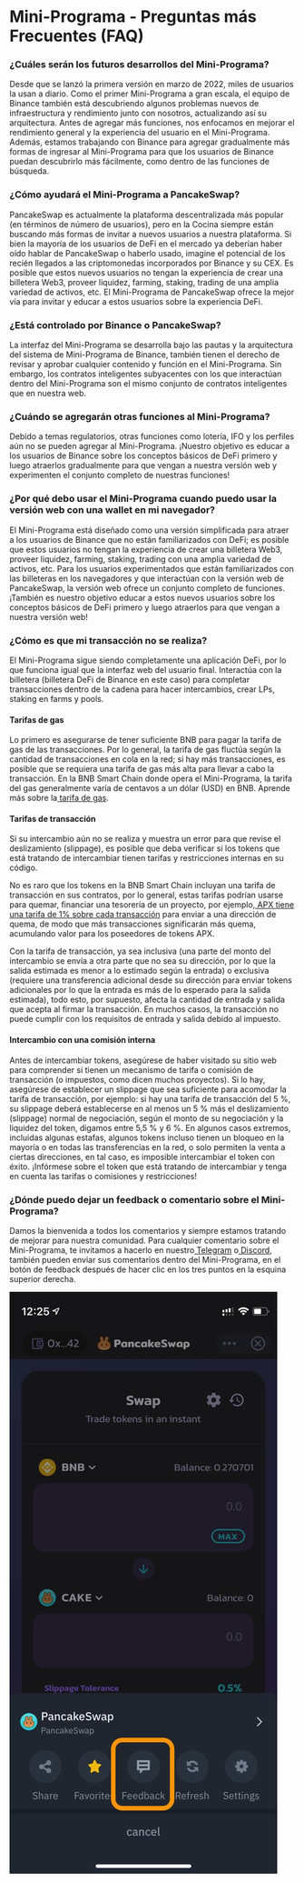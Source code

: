# Mini-Programa - Preguntas más Frecuentes (FAQ)

### **¿Cuáles serán los futuros desarrollos del Mini-Programa?** <a href="#_xxypj7axv4ua" id="_xxypj7axv4ua"></a>

Desde que se lanzó la primera versión en marzo de 2022, miles de usuarios la usan a diario. Como el primer Mini-Programa a gran escala, el equipo de Binance también está descubriendo algunos problemas nuevos de infraestructura y rendimiento junto con nosotros, actualizando así su arquitectura. Antes de agregar más funciones, nos enfocamos en mejorar el rendimiento general y la experiencia del usuario en el Mini-Programa. Además, estamos trabajando con Binance para agregar gradualmente más formas de ingresar al Mini-Programa para que los usuarios de Binance puedan descubrirlo más fácilmente, como dentro de las funciones de búsqueda.

### **¿Cómo ayudará el Mini-Programa a PancakeSwap?** <a href="#_zd423lzwvl4" id="_zd423lzwvl4"></a>

PancakeSwap es actualmente la plataforma descentralizada más popular (en términos de número de usuarios), pero en la Cocina siempre están buscando más formas de invitar a nuevos usuarios a nuestra plataforma. Si bien la mayoría de los usuarios de DeFi en el mercado ya deberían haber oído hablar de PancakeSwap o haberlo usado, imagine el potencial de los recién llegados a las criptomonedas incorporados por Binance y su CEX. Es posible que estos nuevos usuarios no tengan la experiencia de crear una billetera Web3, proveer liquidez, farming, staking, trading de una amplia variedad de activos, etc. El Mini-Programa de PancakeSwap ofrece la mejor vía para invitar y educar a estos usuarios sobre la experiencia DeFi.

### **¿Está controlado por Binance o PancakeSwap?** <a href="#_35js0cpwhu70" id="_35js0cpwhu70"></a>

La interfaz del Mini-Programa se desarrolla bajo las pautas y la arquitectura del sistema de Mini-Programa de Binance, también tienen el derecho de revisar y aprobar cualquier contenido y función en el Mini-Programa. Sin embargo, los contratos inteligentes subyacentes con los que interactúan dentro del Mini-Programa son el mismo conjunto de contratos inteligentes que en nuestra web.

### **¿Cuándo se agregarán otras funciones al Mini-Programa?** <a href="#_9rg8ihyh6f5d" id="_9rg8ihyh6f5d"></a>

Debido a temas regulatorios, otras funciones como lotería, IFO y los perfiles aún no se pueden agregar al Mini-Programa. ¡Nuestro objetivo es educar a los usuarios de Binance sobre los conceptos básicos de DeFi primero y luego atraerlos gradualmente para que vengan a nuestra versión web y experimenten el conjunto completo de nuestras funciones!

### **¿Por qué debo usar el Mini-Programa cuando puedo usar la versión web con una wallet en mi navegador?** <a href="#_4x1zm78p1yrr" id="_4x1zm78p1yrr"></a>

El Mini-Programa está diseñado como una versión simplificada para atraer a los usuarios de Binance que no están familiarizados con DeFi; es posible que estos usuarios no tengan la experiencia de crear una billetera Web3, proveer liquidez, farming, staking, trading con una amplia variedad de activos, etc. Para los usuarios experimentados que están familiarizados con las billeteras en los navegadores y que interactúan con la versión web de PancakeSwap, la versión web ofrece un conjunto completo de funciones. ¡También es nuestro objetivo educar a estos nuevos usuarios sobre los conceptos básicos de DeFi primero y luego atraerlos para que vengan a nuestra versión web!

### **¿Cómo es que mi transacción no se realiza?** <a href="#_oqjlsvut88i7" id="_oqjlsvut88i7"></a>

El Mini-Programa sigue siendo completamente una aplicación DeFi, por lo que funciona igual que la interfaz web del usuario final. Interactúa con la billetera (billetera DeFi de Binance en este caso) para completar transacciones dentro de la cadena para hacer intercambios, crear LPs, staking en farms y pools.

#### **Tarifas de gas** <a href="#_3e6nl81gat93" id="_3e6nl81gat93"></a>

Lo primero es asegurarse de tener suficiente BNB para pagar la tarifa de gas de las transacciones. Por lo general, la tarifa de gas fluctúa según la cantidad de transacciones en cola en la red; si hay más transacciones, es posible que se requiera una tarifa de gas más alta para llevar a cabo la transacción. En la BNB Smart Chain donde opera el Mini-Programa, la tarifa del gas generalmente varía de centavos a un dólar (USD) en BNB. Aprende más sobre la[ tarifa de gas](https://academy.binance.com/es/glossary/gas).

#### **Tarifas de transacción** <a href="#_b99o54srafko" id="_b99o54srafko"></a>

Si su intercambio aún no se realiza y muestra un error para que revise el deslizamiento (slippage), es posible que deba verificar si los tokens que está tratando de intercambiar tienen tarifas y restricciones internas en su código.

No es raro que los tokens en la BNB Smart Chain incluyan una tarifa de transacción en sus contratos, por lo general, estas tarifas podrían usarse para quemar, financiar una tesorería de un proyecto, por ejemplo,[ APX tiene una tarifa de 1% sobre cada transacción](https://apollox-finance.gitbook.io/apollox-finance/apx-token/tax) para enviar a una dirección de quema, de modo que más transacciones significarán más quema, acumulando valor para los poseedores de tokens APX.

Con la tarifa de transacción, ya sea inclusiva (una parte del monto del intercambio se envía a otra parte que no sea su dirección, por lo que la salida estimada es menor a lo estimado según la entrada) o exclusiva (requiere una transferencia adicional desde su dirección para enviar tokens adicionales por lo que la entrada es más de lo esperado para la salida estimada), todo esto, por supuesto, afecta la cantidad de entrada y salida que acepta al firmar la transacción. En muchos casos, la transacción no puede cumplir con los requisitos de entrada y salida debido al impuesto.

#### **Intercambio con una comisión interna** <a href="#_xjr142tfsg5w" id="_xjr142tfsg5w"></a>

Antes de intercambiar tokens, asegúrese de haber visitado su sitio web para comprender si tienen un mecanismo de tarifa o comisión de transacción (o impuestos, como dicen muchos proyectos). Si lo hay, asegúrese de establecer un slippage que sea suficiente para acomodar la tarifa de transacción, por ejemplo: si hay una tarifa de transacción del 5 %, su slippage deberá establecerse en al menos un 5 % más el deslizamiento (slippage) normal de negociación, según el monto de su negociación y la liquidez del token, digamos entre 5,5 % y 6 %. En algunos casos extremos, incluidas algunas estafas, algunos tokens incluso tienen un bloqueo en la mayoría o en todas las transferencias en la red, o solo permiten la venta a ciertas direcciones, en tal caso, es imposible intercambiar el token con éxito. ¡Infórmese sobre el token que está tratando de intercambiar y tenga en cuenta las tarifas o comisiones y restricciones!

### **¿Dónde puedo dejar un feedback o comentario sobre el Mini-Programa?** <a href="#_1qh3dr5exyui" id="_1qh3dr5exyui"></a>

Damos la bienvenida a todos los comentarios y siempre estamos tratando de mejorar para nuestra comunidad. Para cualquier comentario sobre el Mini-Programa, te invitamos a hacerlo en nuestro[ Telegram](https://t.me/PancakeSwapES) o[ Discord](https://discord.gg/pancakeswap), también pueden enviar sus comentarios dentro del Mini-Programa, en el botón de feedback después de hacer clic en los tres puntos en la esquina superior derecha.

![](<../../.gitbook/assets/0 (3).png>)

